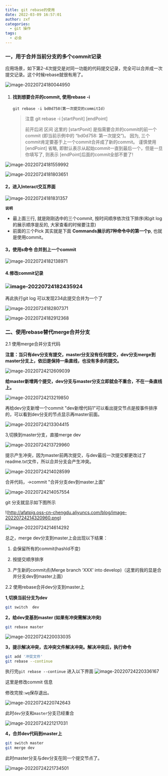 ```yaml
---
title: git rebase的使用
date: 2022-03-09 16:57:01
author: zxf
categories: 
  - git 操作
tags: 
  - 必会
---
```


### 一，用于合并当前分支的多个commit记录

应用场景，如下第2-4次提交是对同一功能的代码提交记录，完全可以合并成一次提交记录。这个时候rebase就很有用了。

![image-20220724180044950](http://afatpig.oss-cn-chengdu.aliyuncs.com/blog/image-20220724180044950.png)

1. #### **找到想要合并的commit, 使用rebase -i**

   ```
   git rebase -i bd0d758(第一次提交的commitId)
   ```

   > 注意 git rebase -i [startPonit] [endPoint]
   >
   > 前开后闭 区间 这里的 [startPonit] 是指需要合并的commit的前一个commit (即当前示例中的 “bd0d758: 第一次提交”)。 因为, 三个commit肯定要基于上一个commit合并成了新的commit。
   > 谨慎使用[endPoint] 省略, 即默认表示从起始commit一直到最后一个，但是一旦你填写了, 则表示 [endPoint]后面的commit全部不要了!

![image-20220724181559992](http://afatpig.oss-cn-chengdu.aliyuncs.com/blog/image-20220724181559992.png)

![image-20220724181803651](http://afatpig.oss-cn-chengdu.aliyuncs.com/blog/image-20220724181803651.png)

#### 2，进入Interact交互界面

![image-20220724181831357](http://afatpig.oss-cn-chengdu.aliyuncs.com/blog/image-20220724181831357.png)

**`说明`**

- 最上面三行, 就是刚刚选中的三个commit, 按时间顺序依次往下排序(和git log的展示顺序是反的, 大家查看的时候要注意)
- 前面的三个Pick 其实就是下面 **Commands展示的7种命令中的第一个p**, 也就是使用commit。

#### 3，使用s命令 合并到上一个commit

![image-20220724182138971](http://afatpig.oss-cn-chengdu.aliyuncs.com/blog/image-20220724182138971.png)

#### 4.修改commit记录

### ![image-20220724182435924](http://afatpig.oss-cn-chengdu.aliyuncs.com/blog/image-20220724182435924.png)

再此执行git log 可以发现234此提交合并为一个了

![image-20220724182807371](http://afatpig.oss-cn-chengdu.aliyuncs.com/blog/image-20220724182807371.png)

![image-20220724182912368](http://afatpig.oss-cn-chengdu.aliyuncs.com/blog/image-20220724182912368.png)

### 二、使用rebase替代merge合并分支

2.1 使用merge合并分支代码

**注意：当只有dev分支有提交，master分支没有任何提交，dev分支merge到master分支上，依旧是保持一条直线，也没有多余的提交。**

![image-20220724212609039](http://afatpig.oss-cn-chengdu.aliyuncs.com/blog/image-20220724212609039.png)


**给master新增两个提交，dev分支与master分支立即就会不重合，不在一条直线上。**

![image-20220724213219850](http://afatpig.oss-cn-chengdu.aliyuncs.com/blog/image-20220724213219850.png)

再给dev分支新增一个commit  "dev新增代码1"可以看出提交节点是按事件排序的，可以看到dev分支的节点显示再master前面。

![image-20220724213304415](http://afatpig.oss-cn-chengdu.aliyuncs.com/blog/image-20220724213304415.png)

3,切换到master分支，直接merge dev

![image-20220724213729960](http://afatpig.oss-cn-chengdu.aliyuncs.com/blog/image-20220724213729960.png)

提示产生冲突，因为master前两次提交，与dev最后一次提交都更改过了readme.txt文件，所以合并分支会产生冲突。

![image-20220724214028599](http://afatpig.oss-cn-chengdu.aliyuncs.com/blog/image-20220724214028599.png)

合并代码，->commit "合并分支dev到master上面"

![image-20220724214057554](http://afatpig.oss-cn-chengdu.aliyuncs.com/blog/image-20220724214057554.png)

git 分支就显示如下图所示

!(http://afatpig.oss-cn-chengdu.aliyuncs.com/blog/image-20220724214320960.png)

![image-20220724214614292](http://afatpig.oss-cn-chengdu.aliyuncs.com/blog/image-20220724214614292.png)

总之，merge dev分支到master上会出现以下结果：

1. 会保留所有的commit(hashId不变)

2. 按提交顺序排序

3. 产生新的commit点(Merge branch ‘XXX’ into develop)（这里的我的显是合并分支dev到master上面）

   

2.2 使用rebase合并dev分支到master上



**1,切换当前分支为dev**

```` bash
git switch  dev
````

**2，给dev变基到master (如果有冲突需解决冲突)**

``` bash
git rebase master
```

![image-20220724220033035](http://afatpig.oss-cn-chengdu.aliyuncs.com/blog/image-20220724220033035.png)



**3，提示解决冲突，去冲突文件解决冲突。解决冲突后，执行命令**

``` bash
git add '冲突文件'
git rebase --continue
```
执行完`git rebase --continue` 进入以下界面
![image-20220724220336167](http://afatpig.oss-cn-chengdu.aliyuncs.com/blog/image-20220724220336167.png)

这里是修改commit 信息

修改完按`:wq`保存退出。

![image-20220724220742643](http://afatpig.oss-cn-chengdu.aliyuncs.com/blog/image-20220724220742643.png)

此时`dev`分支和`master`分支已经重合


![image-20220724221217031](http://afatpig.oss-cn-chengdu.aliyuncs.com/blog/image-20220724221217031.png)



**4，合并dev代码到master上**

``` bash
git switch master
git merge dev
```
此时master分支与dev分支在同一个提交节点了。

![image-20220724221734501](http://afatpig.oss-cn-chengdu.aliyuncs.com/blog/image-20220724221734501.png)





